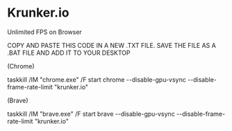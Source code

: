 # Krunker.io

Unlimited FPS on Browser


COPY AND PASTE THIS CODE IN A NEW .TXT FILE. SAVE THE FILE AS A .BAT FILE AND ADD IT TO YOUR DESKTOP

(Chrome)

taskkill /IM "chrome.exe" /F
start chrome --disable-gpu-vsync --disable-frame-rate-limit "krunker.io" 

(Brave)

taskkill /IM "brave.exe" /F
start brave --disable-gpu-vsync --disable-frame-rate-limit "krunker.io" 
